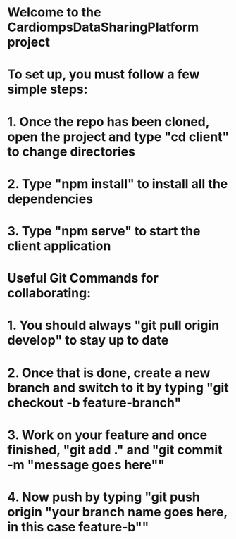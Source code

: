 # Welcome to the CardiompsDataSharingPlatform project
# To set up, you must follow a few simple steps:
# 1. Once the repo has been cloned, open the project and type "cd client" to change directories
# 2. Type "npm install" to install all the dependencies
# 3. Type "npm serve" to start the client application

# Useful Git Commands for collaborating:
# 1. You should always "git pull origin develop" to stay up to date
# 2. Once that is done, create a new branch and switch to it by typing "git checkout -b feature-branch"
# 3. Work on your feature and once finished, "git add ." and "git commit -m "message goes here""
# 4. Now push by typing "git push origin "your branch name goes here, in this case feature-b""   
